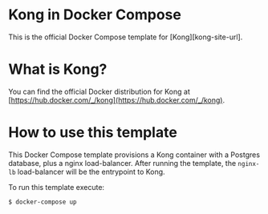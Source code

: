 # Kong in Docker Compose

This is the official Docker Compose template for [Kong][kong-site-url].

# What is Kong?

You can find the official Docker distribution for Kong at [https://hub.docker.com/_/kong](https://hub.docker.com/_/kong).

# How to use this template

This Docker Compose template provisions a Kong container with a Postgres database, plus a nginx load-balancer. After running the template, the `nginx-lb` load-balancer will be the entrypoint to Kong.

To run this template execute:

```shell
$ docker-compose up
```